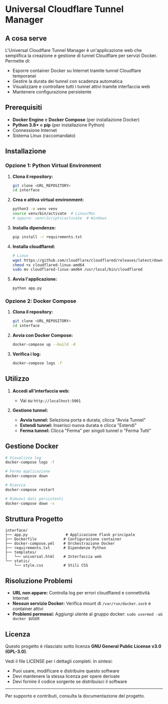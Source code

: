 # Universal Cloudflare Tunnel Manager

## A cosa serve

L'Universal Cloudflare Tunnel Manager è un'applicazione web che semplifica la creazione e gestione di tunnel Cloudflare per servizi Docker. Permette di:

- Esporre container Docker su Internet tramite tunnel Cloudflare temporanei
- Gestire la durata dei tunnel con scadenza automatica
- Visualizzare e controllare tutti i tunnel attivi tramite interfaccia web
- Mantenere configurazione persistente

## Prerequisiti

- **Docker Engine** e **Docker Compose** (per installazione Docker)
- **Python 3.8+** e **pip** (per installazione Python)
- Connessione Internet
- Sistema Linux (raccomandato)

## Installazione

### Opzione 1: Python Virtual Environment

1. **Clona il repository:**
   ```bash
   git clone <URL_REPOSITORY>
   cd interface
   ```

2. **Crea e attiva virtual environment:**
   ```bash
   python3 -m venv venv
   source venv/bin/activate  # Linux/Mac
   # oppure: venv\Scripts\activate  # Windows
   ```

3. **Installa dipendenze:**
   ```bash
   pip install -r requirements.txt
   ```

4. **Installa cloudflared:**
   ```bash
   # Linux
   wget https://github.com/cloudflare/cloudflared/releases/latest/download/cloudflared-linux-amd64
   chmod +x cloudflared-linux-amd64
   sudo mv cloudflared-linux-amd64 /usr/local/bin/cloudflared
   ```

5. **Avvia l'applicazione:**
   ```bash
   python app.py
   ```

### Opzione 2: Docker Compose

1. **Clona il repository:**
   ```bash
   git clone <URL_REPOSITORY>
   cd interface
   ```

2. **Avvia con Docker Compose:**
   ```bash
   docker-compose up --build -d
   ```

3. **Verifica i log:**
   ```bash
   docker-compose logs -f
   ```

## Utilizzo

1. **Accedi all'interfaccia web:**
   - Vai su `http://localhost:5001`

2. **Gestione tunnel:**
   - **Avvia tunnel:** Seleziona porta e durata, clicca "Avvia Tunnel"
   - **Estendi tunnel:** Inserisci nuova durata e clicca "Estendi"
   - **Ferma tunnel:** Clicca "Ferma" per singoli tunnel o "Ferma Tutti"

## Gestione Docker

```bash
# Visualizza log
docker-compose logs -f

# Ferma applicazione
docker-compose down

# Riavvia
docker-compose restart

# Rimuovi dati persistenti
docker-compose down -v
```

## Struttura Progetto

```
interface/
├── app.py                 # Applicazione Flask principale
├── Dockerfile            # Configurazione container
├── docker-compose.yml    # Orchestrazione Docker
├── requirements.txt      # Dipendenze Python
├── templates/
│   └── universal.html    # Interfaccia web
└── static/
    └── style.css         # Stili CSS
```

## Risoluzione Problemi

- **URL non appare:** Controlla log per errori cloudflared e connettività Internet
- **Nessun servizio Docker:** Verifica mount di `/var/run/docker.sock` e container attivi
- **Problemi permessi:** Aggiungi utente al gruppo docker: `sudo usermod -aG docker $USER`

## Licenza

Questo progetto è rilasciato sotto licenza **GNU General Public License v3.0 (GPL-3.0)**.

Vedi il file LICENSE per i dettagli completi. In sintesi:
- Puoi usare, modificare e distribuire questo software
- Devi mantenere la stessa licenza per opere derivate
- Devi fornire il codice sorgente se distribuisci il software

---

Per supporto e contributi, consulta la documentazione del progetto.
